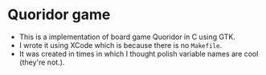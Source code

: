 # Quoridor game
- This is a implementation of board game Quoridor in C using GTK. 
- I wrote it using XCode which is because there is no `Makefile`.
- It was created in times in which I thought polish variable names are cool (they're not.).
